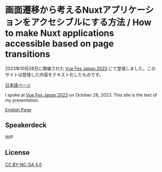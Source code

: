 # 画面遷移から考えるNuxtアプリケーションをアクセシブルにする方法 / How to make Nuxt applications accessible based on page transitions

2023年10月28日に開催された [Vue Fes Japan 2023](https://vuefes.jp/2023/) にて登壇しました。このサイトは登壇した内容をテキスト化したものです。

[日本語ページ](https://yamanoku.net/vuefes-japan-2023/ja/)

I spoke at [Vue Fes Japan 2023](https://vuefes.jp/2023/) on October 28, 2023. This site is the text of my presentation.

[English Page](https://yamanoku.net/vuefes-japan-2023/en/)

## Speakerdeck

WIP

## License

[CC BY-NC-SA 4.0](./LICENSE)
